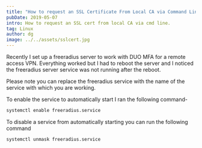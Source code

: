 ```yaml
---
title: "How to request an SSL Certificate From Local CA via Command Line"
pubDate: 2019-05-07
intro: How to request an SSL cert from local CA via cmd line.
tag: Linux
author: dg
image: ../../assets/sslcert.jpg
---
```

Recently I set up a freeradius server to work with DUO MFA for a remote access VPN. Everything worked but I had to reboot the server and I noticed the freeradius server service was not running after the reboot.

Please note you can replace the freeradius service with the name of the service with which you are working.

To enable the service to automatically start I ran the following command-

```bash
systemctl enable freeradius.service
```

To disable a service from automatically starting you can run the following command

```bash
systemctl unmask freeradius.service